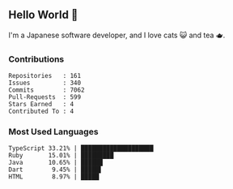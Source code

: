 ## Hello World 👋

I'm a Japanese software developer, and I love cats 😺 and tea 🫖.

### Contributions

    Repositories   : 161
    Issues         : 340
    Commits        : 7062
    Pull-Requests  : 599
    Stars Earned   : 4
    Contributed To : 4

### Most Used Languages

    TypeScript 33.21% | ████████████████████
    Ruby       15.01% | █████████
    Java       10.65% | ██████
    Dart        9.45% | █████▌
    HTML        8.97% | █████
